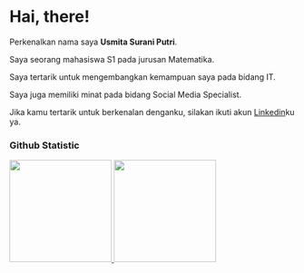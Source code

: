 # Hai, there!

Perkenalkan nama saya **Usmita Surani Putri**.<br>

Saya seorang mahasiswa S1 pada jurusan Matematika.<br>

Saya tertarik untuk mengembangkan kemampuan saya pada bidang IT.<br>

Saya juga memiliki minat pada bidang Social Media Specialist.<br>

Jika kamu tertarik untuk berkenalan denganku, silakan ikuti akun [Linkedin](https://www.linkedin.com/in/usmitasurani/)ku ya.

### Github Statistic
<p align="left">
<a href="https://github.com/usmitasp">
  <img height="180em" src="https://github-readme-stats-eight-theta.vercel.app/api?username=penuliscode&show_icons=true&theme=algolia&include_all_commits=true&count_private=true"/>
  <img height="180em" src="https://github-readme-stats-eight-theta.vercel.app/api/top-langs/?username=penuliscode&layout=compact&theme=algolia"/>
</a>
</p>
